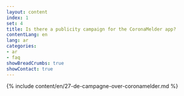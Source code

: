 ```yaml
---
layout: content
index: 1
set: 4
title: Is there a publicity campaign for the CoronaMelder app?
contentLang: en
lang: ar
categories:
- ar
- faq
showBreadCrumbs: true
showContact: true
---
```

{% include content/en/27-de-campagne-over-coronamelder.md %}
